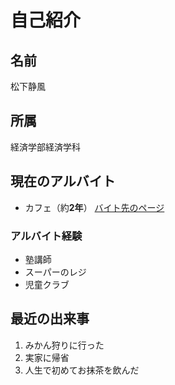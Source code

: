 # 自己紹介
## 名前
松下静風

## 所属
経済学部経済学科

## 現在のアルバイト
  - カフェ（約**2年**）
  [バイト先のページ](https://www.zennoh.or.jp/shop/detail/post-89.html)
### アルバイト経験
  - 塾講師
  - スーパーのレジ
  - 児童クラブ

## 最近の出来事
 1. みかん狩りに行った
 1. 実家に帰省
 1. 人生で初めてお抹茶を飲んだ

